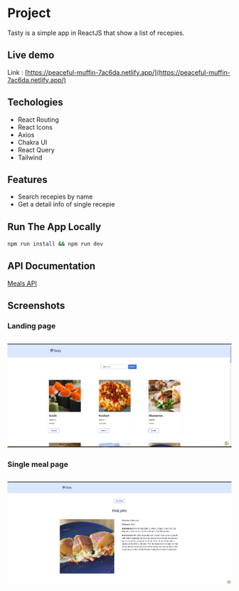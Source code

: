 # Project

Tasty is a simple app in ReactJS that show a list of recepies.

## Live demo

Link : [https://peaceful-muffin-7ac6da.netlify.app/](https://peaceful-muffin-7ac6da.netlify.app/)

## Techologies

- React Routing
- React Icons
- Axios
- Chakra UI
- React Query
- Tailwind

## Features

- Search recepies by name
- Get a detail info of single recepie

## Run The App Locally

```sh
npm run install && npm run dev
```

## API Documentation

[Meals API](https://www.themealdb.com/api.php)

## Screenshots

### Landing page

## ![landing](./public/landing.png)

### Single meal page

## ![Single meal](./public/singleMeal.png)
